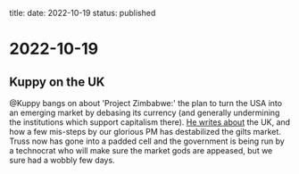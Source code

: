 title: 
date: 2022-10-19
status: published

# 2022-10-19

## Kuppy on the UK
@Kuppy bangs on about 'Project Zimbabwe:' the plan to turn the USA into an emerging market by debasing its currency (and generally undermining the institutions which support capitalism there). 
[He writes about](https://adventuresincapitalism.com/2022/10/16/are-dms-now-ems/) the UK, and how a few mis-steps by our glorious PM has destabilized the gilts market.
Truss now has gone into a padded cell and the government is being run by a technocrat who will make sure the market gods are appeased, but we sure had a wobbly few days.
